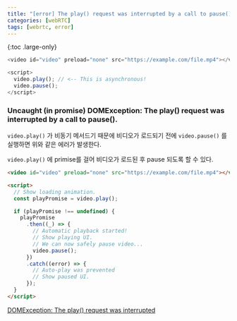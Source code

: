 ```yaml
---
title: "[error] The play() request was interrupted by a call to pause()"
categories: [webRTC]
tags: [webrtc, error]
---
```


{:toc .large-only}

```js
<video id="video" preload="none" src="https://example.com/file.mp4"></video>

<script>
  video.play(); // <-- This is asynchronous!
  video.pause();
</script>
```

### Uncaught (in promise) DOMException: The play() request was interrupted by a call to pause().

`video.play()` 가 비동기 메서드기 때문에 비디오가 로드되기 전에 `video.pause()` 를 실행하면 위와 같은 에러가 발생한다.

`video.play()` 에 primise를 걸어 비디오가 로드된 후 pause 되도록 할 수 있다.

```html
<video id="video" preload="none" src="https://example.com/file.mp4"></video>

<script>
  // Show loading animation.
  const playPromise = video.play();

  if (playPromise !== undefined) {
    playPromise
      .then((_) => {
        // Automatic playback started!
        // Show playing UI.
        // We can now safely pause video...
        video.pause();
      })
      .catch((error) => {
        // Auto-play was prevented
        // Show paused UI.
      });
  }
</script>
```

[DOMException: The play() request was interrupted](https://developers.google.com/web/updates/2017/06/play-request-was-interrupted)
